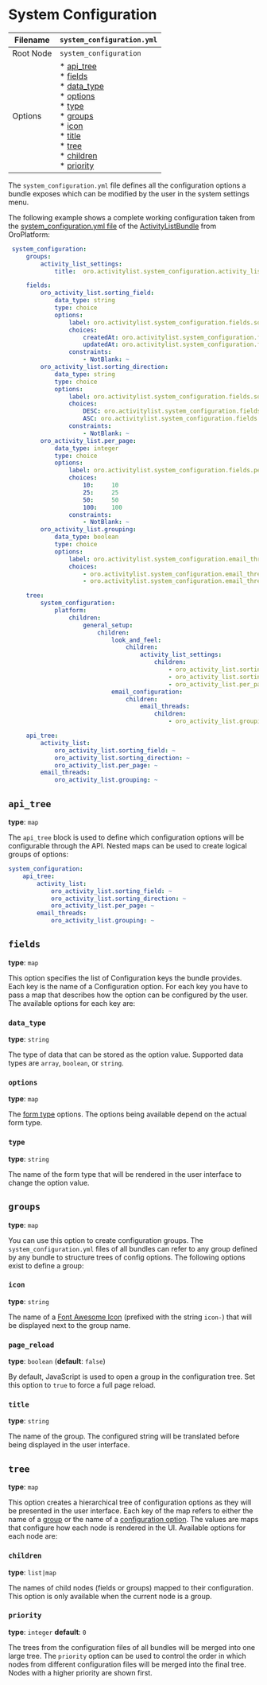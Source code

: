 <a id="ref-format-system-configuration"></a>

# System Configuration

| Filename   | `system_configuration.yml`                                                                                                                                                                              |
|------------|---------------------------------------------------------------------------------------------------------------------------------------------------------------------------------------------------------|
| Root Node  | `system_configuration`                                                                                                                                                                                  |
| Options    | * [api_tree]()<br/>* [fields]()<br/>  * [data_type]()<br/>  * [options]()<br/>  * [type]()<br/>* [groups]()<br/>  * [icon]()<br/>  * [title]()<br/>* [tree]()<br/>  * [children]()<br/>  * [priority]() |

The `system_configuration.yml` file defines all the configuration options a bundle exposes which
can be modified by the user in the system settings menu.

The following example shows a complete working configuration taken from the <a href="https://github.com/oroinc/platform/blob/master/src/Oro/Bundle/ActivityListBundle/Resources/config/oro/system_configuration.yml" target="_blank">system_configuration.yml file</a>
of the <a href="https://github.com/oroinc/platform/tree/master/src/Oro/Bundle/ActivityListBundle" target="_blank">ActivityListBundle</a> from OroPlatform:

```yaml
 system_configuration:
     groups:
         activity_list_settings:
             title:  oro.activitylist.system_configuration.activity_list.label

     fields:
         oro_activity_list.sorting_field:
             data_type: string
             type: choice
             options:
                 label: oro.activitylist.system_configuration.fields.sorting_field.label
                 choices:
                     createdAt: oro.activitylist.system_configuration.fields.sorting_field.choices.createdAt
                     updatedAt: oro.activitylist.system_configuration.fields.sorting_field.choices.updatedAt
                 constraints:
                     - NotBlank: ~
         oro_activity_list.sorting_direction:
             data_type: string
             type: choice
             options:
                 label: oro.activitylist.system_configuration.fields.sorting_direction.label
                 choices:
                     DESC: oro.activitylist.system_configuration.fields.sorting_direction.choices.DESC
                     ASC: oro.activitylist.system_configuration.fields.sorting_direction.choices.ASC
                 constraints:
                     - NotBlank: ~
         oro_activity_list.per_page:
             data_type: integer
             type: choice
             options:
                 label: oro.activitylist.system_configuration.fields.per_page.label
                 choices:
                     10:     10
                     25:     25
                     50:     50
                     100:    100
                 constraints:
                     - NotBlank: ~
         oro_activity_list.grouping:
             data_type: boolean
             type: choice
             options:
                 label: oro.activitylist.system_configuration.email_threads.use_threads_in_activities.label
                 choices:
                     - oro.activitylist.system_configuration.email_threads.use_threads_in_activities.choices.non_threaded.label
                     - oro.activitylist.system_configuration.email_threads.use_threads_in_activities.choices.threaded.label

     tree:
         system_configuration:
             platform:
                 children:
                     general_setup:
                         children:
                             look_and_feel:
                                 children:
                                     activity_list_settings:
                                         children:
                                             - oro_activity_list.sorting_field
                                             - oro_activity_list.sorting_direction
                                             - oro_activity_list.per_page
                             email_configuration:
                                 children:
                                     email_threads:
                                         children:
                                             - oro_activity_list.grouping

     api_tree:
         activity_list:
             oro_activity_list.sorting_field: ~
             oro_activity_list.sorting_direction: ~
             oro_activity_list.per_page: ~
         email_threads:
             oro_activity_list.grouping: ~
```

## `api_tree`

**type**: `map`

The `api_tree` block is used to define which configuration options will be configurable through
the API. Nested maps can be used to create logical groups of options:

```yaml
system_configuration:
    api_tree:
        activity_list:
            oro_activity_list.sorting_field: ~
            oro_activity_list.sorting_direction: ~
            oro_activity_list.per_page: ~
        email_threads:
            oro_activity_list.grouping: ~
```

<a id="reference-format-system-configuration-fields"></a>

## `fields`

**type**: `map`

This option specifies the list of Configuration keys the bundle provides. Each key is the name of
a Configuration option. For each key you have to pass a map that describes how the option can be
configured by the user. The available options for each key are:

### `data_type`

**type**: `string`

The type of data that can be stored as the option value. Supported data types are `array`,
`boolean`, or `string`.

### `options`

**type**: `map`

The [form type](#reference-format-system-configuration-type) options. The options being
available depend on the actual form type.

<a id="reference-format-system-configuration-type"></a>

### `type`

**type**: `string`

The name of the form type that will be rendered in the user interface to change the option value.

<a id="reference-format-system-configuration-groups"></a>

## `groups`

**type**: `map`

You can use this option to create configuration groups. The `system_configuration.yml` files of
all bundles can refer to any group defined by any bundle to structure trees of config options. The
following options exist to define a group:

### `icon`

**type**: `string`

The name of a <a href="https://fontawesome.com/icons?from=io" target="_blank">Font Awesome Icon</a> (prefixed with the string `icon-`) that will be displayed next
to the group name.

### `page_reload`

**type**: `boolean` (**default**: `false`)

By default, JavaScript is used to open a group in the configuration tree. Set this option to
`true` to force a full page reload.

### `title`

**type**: `string`

The name of the group. The configured string will be translated before being displayed in the user
interface.

## `tree`

**type**: `map`

This option creates a hierarchical tree of configuration options as they will be presented in the
user interface. Each key of the map refers to either the name of a
[group](#reference-format-system-configuration-groups) or the name of
a [configuration option](#reference-format-system-configuration-fields). The values are maps
that configure how each node is rendered in the UI. Available options for each node are:

### `children`

**type**: `list|map`

The names of child nodes (fields or groups) mapped to their configuration. This option is only
available when the current node is a group.

### `priority`

**type**: `integer` **default**: `0`

The trees from the configuration files of all bundles will be merged into one large tree. The
`priority` option can be used to control the order in which nodes from different configuration
files will be merged into the final tree. Nodes with a higher priority are shown first.

<!-- Frontend -->
